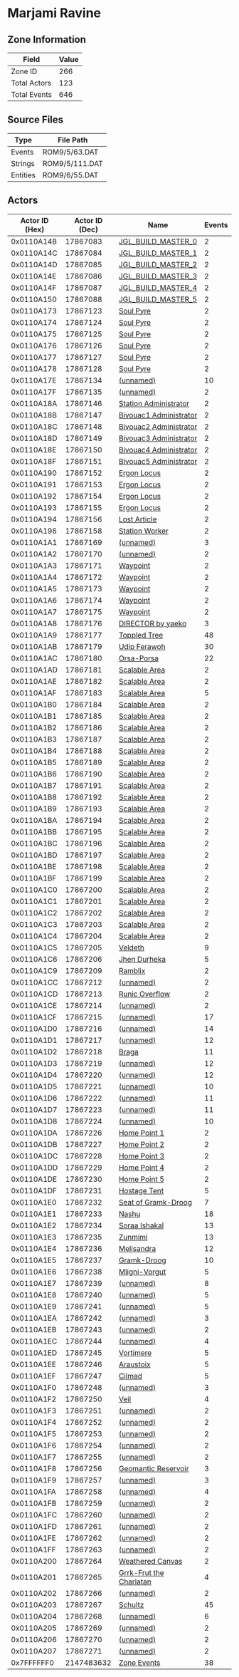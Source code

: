 # Marjami Ravine

## Zone Information

| Field        |   Value |
|--------------|---------|
| Zone ID      |     266 |
| Total Actors |     123 |
| Total Events |     646 |

## Source Files

| Type     | File Path      |
|----------|----------------|
| Events   | ROM9/5/63.DAT  |
| Strings  | ROM9/5/111.DAT |
| Entities | ROM9/6/55.DAT  |

## Actors

| Actor ID (Hex)   |   Actor ID (Dec) | Name                                                                     |   Events |
|------------------|------------------|--------------------------------------------------------------------------|----------|
| 0x0110A14B       |         17867083 | [JGL_BUILD_MASTER_0](./17867083%20-%20JGL_BUILD_MASTER_0/)               |        2 |
| 0x0110A14C       |         17867084 | [JGL_BUILD_MASTER_1](./17867084%20-%20JGL_BUILD_MASTER_1/)               |        2 |
| 0x0110A14D       |         17867085 | [JGL_BUILD_MASTER_2](./17867085%20-%20JGL_BUILD_MASTER_2/)               |        2 |
| 0x0110A14E       |         17867086 | [JGL_BUILD_MASTER_3](./17867086%20-%20JGL_BUILD_MASTER_3/)               |        2 |
| 0x0110A14F       |         17867087 | [JGL_BUILD_MASTER_4](./17867087%20-%20JGL_BUILD_MASTER_4/)               |        2 |
| 0x0110A150       |         17867088 | [JGL_BUILD_MASTER_5](./17867088%20-%20JGL_BUILD_MASTER_5/)               |        2 |
| 0x0110A173       |         17867123 | [Soul Pyre](./17867123%20-%20Soul%20Pyre/)                               |        2 |
| 0x0110A174       |         17867124 | [Soul Pyre](./17867124%20-%20Soul%20Pyre/)                               |        2 |
| 0x0110A175       |         17867125 | [Soul Pyre](./17867125%20-%20Soul%20Pyre/)                               |        2 |
| 0x0110A176       |         17867126 | [Soul Pyre](./17867126%20-%20Soul%20Pyre/)                               |        2 |
| 0x0110A177       |         17867127 | [Soul Pyre](./17867127%20-%20Soul%20Pyre/)                               |        2 |
| 0x0110A178       |         17867128 | [Soul Pyre](./17867128%20-%20Soul%20Pyre/)                               |        2 |
| 0x0110A17E       |         17867134 | [(unnamed)](./17867134/)                                                 |       10 |
| 0x0110A17F       |         17867135 | [(unnamed)](./17867135/)                                                 |        2 |
| 0x0110A18A       |         17867146 | [Station Administrator](./17867146%20-%20Station%20Administrator/)       |        2 |
| 0x0110A18B       |         17867147 | [Bivouac1 Administrator](./17867147%20-%20Bivouac1%20Administrator/)     |        2 |
| 0x0110A18C       |         17867148 | [Bivouac2 Administrator](./17867148%20-%20Bivouac2%20Administrator/)     |        2 |
| 0x0110A18D       |         17867149 | [Bivouac3 Administrator](./17867149%20-%20Bivouac3%20Administrator/)     |        2 |
| 0x0110A18E       |         17867150 | [Bivouac4 Administrator](./17867150%20-%20Bivouac4%20Administrator/)     |        2 |
| 0x0110A18F       |         17867151 | [Bivouac5 Administrator](./17867151%20-%20Bivouac5%20Administrator/)     |        2 |
| 0x0110A190       |         17867152 | [Ergon Locus](./17867152%20-%20Ergon%20Locus/)                           |        2 |
| 0x0110A191       |         17867153 | [Ergon Locus](./17867153%20-%20Ergon%20Locus/)                           |        2 |
| 0x0110A192       |         17867154 | [Ergon Locus](./17867154%20-%20Ergon%20Locus/)                           |        2 |
| 0x0110A193       |         17867155 | [Ergon Locus](./17867155%20-%20Ergon%20Locus/)                           |        2 |
| 0x0110A194       |         17867156 | [Lost Article](./17867156%20-%20Lost%20Article/)                         |        2 |
| 0x0110A196       |         17867158 | [Station Worker](./17867158%20-%20Station%20Worker/)                     |        2 |
| 0x0110A1A1       |         17867169 | [(unnamed)](./17867169/)                                                 |        3 |
| 0x0110A1A2       |         17867170 | [(unnamed)](./17867170/)                                                 |        2 |
| 0x0110A1A3       |         17867171 | [Waypoint](./17867171%20-%20Waypoint/)                                   |        2 |
| 0x0110A1A4       |         17867172 | [Waypoint](./17867172%20-%20Waypoint/)                                   |        2 |
| 0x0110A1A5       |         17867173 | [Waypoint](./17867173%20-%20Waypoint/)                                   |        2 |
| 0x0110A1A6       |         17867174 | [Waypoint](./17867174%20-%20Waypoint/)                                   |        2 |
| 0x0110A1A7       |         17867175 | [Waypoint](./17867175%20-%20Waypoint/)                                   |        2 |
| 0x0110A1A8       |         17867176 | [DIRECTOR by yaeko](./17867176%20-%20DIRECTOR%20by%20yaeko/)             |        3 |
| 0x0110A1A9       |         17867177 | [Toppled Tree](./17867177%20-%20Toppled%20Tree/)                         |       48 |
| 0x0110A1AB       |         17867179 | [Udip Ferawoh](./17867179%20-%20Udip%20Ferawoh/)                         |       30 |
| 0x0110A1AC       |         17867180 | [Orsa-Porsa](./17867180%20-%20Orsa-Porsa/)                               |       22 |
| 0x0110A1AD       |         17867181 | [Scalable Area](./17867181%20-%20Scalable%20Area/)                       |        2 |
| 0x0110A1AE       |         17867182 | [Scalable Area](./17867182%20-%20Scalable%20Area/)                       |        2 |
| 0x0110A1AF       |         17867183 | [Scalable Area](./17867183%20-%20Scalable%20Area/)                       |        5 |
| 0x0110A1B0       |         17867184 | [Scalable Area](./17867184%20-%20Scalable%20Area/)                       |        2 |
| 0x0110A1B1       |         17867185 | [Scalable Area](./17867185%20-%20Scalable%20Area/)                       |        2 |
| 0x0110A1B2       |         17867186 | [Scalable Area](./17867186%20-%20Scalable%20Area/)                       |        2 |
| 0x0110A1B3       |         17867187 | [Scalable Area](./17867187%20-%20Scalable%20Area/)                       |        2 |
| 0x0110A1B4       |         17867188 | [Scalable Area](./17867188%20-%20Scalable%20Area/)                       |        2 |
| 0x0110A1B5       |         17867189 | [Scalable Area](./17867189%20-%20Scalable%20Area/)                       |        2 |
| 0x0110A1B6       |         17867190 | [Scalable Area](./17867190%20-%20Scalable%20Area/)                       |        2 |
| 0x0110A1B7       |         17867191 | [Scalable Area](./17867191%20-%20Scalable%20Area/)                       |        2 |
| 0x0110A1B8       |         17867192 | [Scalable Area](./17867192%20-%20Scalable%20Area/)                       |        2 |
| 0x0110A1B9       |         17867193 | [Scalable Area](./17867193%20-%20Scalable%20Area/)                       |        2 |
| 0x0110A1BA       |         17867194 | [Scalable Area](./17867194%20-%20Scalable%20Area/)                       |        2 |
| 0x0110A1BB       |         17867195 | [Scalable Area](./17867195%20-%20Scalable%20Area/)                       |        2 |
| 0x0110A1BC       |         17867196 | [Scalable Area](./17867196%20-%20Scalable%20Area/)                       |        2 |
| 0x0110A1BD       |         17867197 | [Scalable Area](./17867197%20-%20Scalable%20Area/)                       |        2 |
| 0x0110A1BE       |         17867198 | [Scalable Area](./17867198%20-%20Scalable%20Area/)                       |        2 |
| 0x0110A1BF       |         17867199 | [Scalable Area](./17867199%20-%20Scalable%20Area/)                       |        2 |
| 0x0110A1C0       |         17867200 | [Scalable Area](./17867200%20-%20Scalable%20Area/)                       |        2 |
| 0x0110A1C1       |         17867201 | [Scalable Area](./17867201%20-%20Scalable%20Area/)                       |        2 |
| 0x0110A1C2       |         17867202 | [Scalable Area](./17867202%20-%20Scalable%20Area/)                       |        2 |
| 0x0110A1C3       |         17867203 | [Scalable Area](./17867203%20-%20Scalable%20Area/)                       |        2 |
| 0x0110A1C4       |         17867204 | [Scalable Area](./17867204%20-%20Scalable%20Area/)                       |        2 |
| 0x0110A1C5       |         17867205 | [Veldeth](./17867205%20-%20Veldeth/)                                     |        9 |
| 0x0110A1C6       |         17867206 | [Jhen Durheka](./17867206%20-%20Jhen%20Durheka/)                         |        5 |
| 0x0110A1C9       |         17867209 | [Ramblix](./17867209%20-%20Ramblix/)                                     |        2 |
| 0x0110A1CC       |         17867212 | [(unnamed)](./17867212/)                                                 |        2 |
| 0x0110A1CD       |         17867213 | [Runic Overflow](./17867213%20-%20Runic%20Overflow/)                     |        2 |
| 0x0110A1CE       |         17867214 | [(unnamed)](./17867214/)                                                 |        2 |
| 0x0110A1CF       |         17867215 | [(unnamed)](./17867215/)                                                 |       17 |
| 0x0110A1D0       |         17867216 | [(unnamed)](./17867216/)                                                 |       14 |
| 0x0110A1D1       |         17867217 | [(unnamed)](./17867217/)                                                 |       12 |
| 0x0110A1D2       |         17867218 | [Braga](./17867218%20-%20Braga/)                                         |       11 |
| 0x0110A1D3       |         17867219 | [(unnamed)](./17867219/)                                                 |       12 |
| 0x0110A1D4       |         17867220 | [(unnamed)](./17867220/)                                                 |       12 |
| 0x0110A1D5       |         17867221 | [(unnamed)](./17867221/)                                                 |       10 |
| 0x0110A1D6       |         17867222 | [(unnamed)](./17867222/)                                                 |       11 |
| 0x0110A1D7       |         17867223 | [(unnamed)](./17867223/)                                                 |       11 |
| 0x0110A1D8       |         17867224 | [(unnamed)](./17867224/)                                                 |       10 |
| 0x0110A1DA       |         17867226 | [Home Point 1](./17867226%20-%20Home%20Point%201/)                       |        2 |
| 0x0110A1DB       |         17867227 | [Home Point 2](./17867227%20-%20Home%20Point%202/)                       |        2 |
| 0x0110A1DC       |         17867228 | [Home Point 3](./17867228%20-%20Home%20Point%203/)                       |        2 |
| 0x0110A1DD       |         17867229 | [Home Point 4](./17867229%20-%20Home%20Point%204/)                       |        2 |
| 0x0110A1DE       |         17867230 | [Home Point 5](./17867230%20-%20Home%20Point%205/)                       |        2 |
| 0x0110A1DF       |         17867231 | [Hostage Tent](./17867231%20-%20Hostage%20Tent/)                         |        5 |
| 0x0110A1E0       |         17867232 | [Seat of Gramk-Droog](./17867232%20-%20Seat%20of%20Gramk-Droog/)         |        7 |
| 0x0110A1E1       |         17867233 | [Nashu](./17867233%20-%20Nashu/)                                         |       18 |
| 0x0110A1E2       |         17867234 | [Soraa Ishakal](./17867234%20-%20Soraa%20Ishakal/)                       |       13 |
| 0x0110A1E3       |         17867235 | [Zunmimi](./17867235%20-%20Zunmimi/)                                     |       13 |
| 0x0110A1E4       |         17867236 | [Melisandra](./17867236%20-%20Melisandra/)                               |       12 |
| 0x0110A1E5       |         17867237 | [Gramk-Droog](./17867237%20-%20Gramk-Droog/)                             |       10 |
| 0x0110A1E6       |         17867238 | [Mligni-Vorgut](./17867238%20-%20Mligni-Vorgut/)                         |        5 |
| 0x0110A1E7       |         17867239 | [(unnamed)](./17867239/)                                                 |        8 |
| 0x0110A1E8       |         17867240 | [(unnamed)](./17867240/)                                                 |        5 |
| 0x0110A1E9       |         17867241 | [(unnamed)](./17867241/)                                                 |        5 |
| 0x0110A1EA       |         17867242 | [(unnamed)](./17867242/)                                                 |        3 |
| 0x0110A1EB       |         17867243 | [(unnamed)](./17867243/)                                                 |        2 |
| 0x0110A1EC       |         17867244 | [(unnamed)](./17867244/)                                                 |        4 |
| 0x0110A1ED       |         17867245 | [Vortimere](./17867245%20-%20Vortimere/)                                 |        5 |
| 0x0110A1EE       |         17867246 | [Araustoix](./17867246%20-%20Araustoix/)                                 |        5 |
| 0x0110A1EF       |         17867247 | [Cilmad](./17867247%20-%20Cilmad/)                                       |        5 |
| 0x0110A1F0       |         17867248 | [(unnamed)](./17867248/)                                                 |        3 |
| 0x0110A1F2       |         17867250 | [Veil](./17867250%20-%20Veil/)                                           |        4 |
| 0x0110A1F3       |         17867251 | [(unnamed)](./17867251/)                                                 |        2 |
| 0x0110A1F4       |         17867252 | [(unnamed)](./17867252/)                                                 |        2 |
| 0x0110A1F5       |         17867253 | [(unnamed)](./17867253/)                                                 |        2 |
| 0x0110A1F6       |         17867254 | [(unnamed)](./17867254/)                                                 |        2 |
| 0x0110A1F7       |         17867255 | [(unnamed)](./17867255/)                                                 |        2 |
| 0x0110A1F8       |         17867256 | [Geomantic Reservoir](./17867256%20-%20Geomantic%20Reservoir/)           |        3 |
| 0x0110A1F9       |         17867257 | [(unnamed)](./17867257/)                                                 |        3 |
| 0x0110A1FA       |         17867258 | [(unnamed)](./17867258/)                                                 |        4 |
| 0x0110A1FB       |         17867259 | [(unnamed)](./17867259/)                                                 |        2 |
| 0x0110A1FC       |         17867260 | [(unnamed)](./17867260/)                                                 |        2 |
| 0x0110A1FD       |         17867261 | [(unnamed)](./17867261/)                                                 |        2 |
| 0x0110A1FE       |         17867262 | [(unnamed)](./17867262/)                                                 |        2 |
| 0x0110A1FF       |         17867263 | [(unnamed)](./17867263/)                                                 |        2 |
| 0x0110A200       |         17867264 | [Weathered Canvas](./17867264%20-%20Weathered%20Canvas/)                 |        2 |
| 0x0110A201       |         17867265 | [Grrk-Frut the Charlatan](./17867265%20-%20Grrk-Frut%20the%20Charlatan/) |        4 |
| 0x0110A202       |         17867266 | [(unnamed)](./17867266/)                                                 |        2 |
| 0x0110A203       |         17867267 | [Schultz](./17867267%20-%20Schultz/)                                     |       45 |
| 0x0110A204       |         17867268 | [(unnamed)](./17867268/)                                                 |        6 |
| 0x0110A205       |         17867269 | [(unnamed)](./17867269/)                                                 |        2 |
| 0x0110A206       |         17867270 | [(unnamed)](./17867270/)                                                 |        2 |
| 0x0110A207       |         17867271 | [(unnamed)](./17867271/)                                                 |        2 |
| 0x7FFFFFF0       |       2147483632 | [Zone Events](./Zone%20Events/)                                          |       38 |